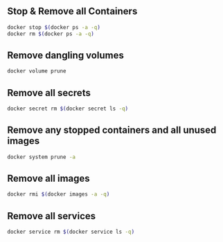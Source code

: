 ## Stop & Remove all Containers
```bash
docker stop $(docker ps -a -q)
docker rm $(docker ps -a -q)
```

## Remove dangling volumes
```bash
docker volume prune
```

## Remove all secrets
```bash
docker secret rm $(docker secret ls -q)
```

## Remove any stopped containers and all unused images
```bash
docker system prune -a
```

## Remove all images
```bash
docker rmi $(docker images -a -q)
```

## Remove all services
```bash
docker service rm $(docker service ls -q)
```
